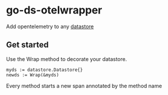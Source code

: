 # go-ds-otelwrapper


Add opentelemetry to any [datastore](https://github.com/ipfs/go-datastore)

## Get started

Use the Wrap method to decorate your datastore.

```
myds := datastore.Datastore{}
newds := Wrap(&myds)

```

Every method starts a new span annotated by the method name
